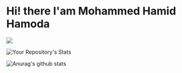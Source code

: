 
<h1>Hi! there I'am Mohammed Hamid Hamoda</h1>

![](https://komarev.com/ghpvc/?username=hamoda-dev)


![Your Repository's Stats](https://github-readme-stats.vercel.app/api/top-langs/?username=hamoda-dev&theme=blue-green)

![Anurag's github stats](https://github-readme-stats.vercel.app/api?username=hamoda-dev)

<!--
**hamoda-dev/hamoda-dev** is a ✨ _special_ ✨ repository because its `README.md` (this file) appears on your GitHub profile.

Here are some ideas to get you started:

- 🔭 I’m currently working on ...
- 🌱 I’m currently learning ...
- 👯 I’m looking to collaborate on ...
- 🤔 I’m looking for help with ...
- 💬 Ask me about ...
- 📫 How to reach me: ...
- 😄 Pronouns: ...
- ⚡ Fun fact: ...
-->
